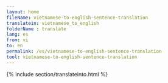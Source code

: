 ```yaml
---
layout: home
fileName: vietnamese-to-english-sentence-translation
translatein: vietnamese_to_english
folderName : translate
lang: es
from: vi
to: en
permalink: /es/vietnamese-to-english-sentence-translation
tool: vietnamese-to-english-sentence-translation
---
```

{% include section/translateinto.html %}